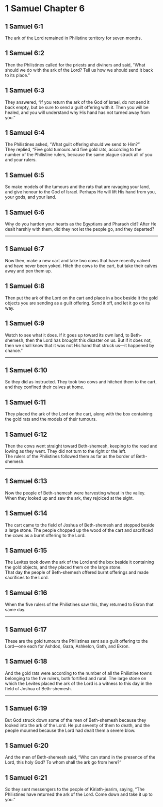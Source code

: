 # 1 Samuel Chapter 6

## 1 Samuel 6:1

The ark of the Lord remained in Philistine territory for seven months.

## 1 Samuel 6:2

Then the Philistines called for the priests and diviners and said, “What should we do with the ark of the Lord? Tell us how we should send it back to its place.”

## 1 Samuel 6:3

They answered, “If you return the ark of the God of Israel, do not send it back empty, but be sure to send a guilt offering with it. Then you will be healed, and you will understand why His hand has not turned away from you.”

## 1 Samuel 6:4

The Philistines asked, “What guilt offering should we send to Him?”  
They replied, “Five gold tumours and five gold rats, according to the number of the Philistine rulers, because the same plague struck all of you and your rulers.

## 1 Samuel 6:5

So make models of the tumours and the rats that are ravaging your land, and give honour to the God of Israel. Perhaps He will lift His hand from you, your gods, and your land.

## 1 Samuel 6:6

Why do you harden your hearts as the Egyptians and Pharaoh did? After He dealt harshly with them, did they not let the people go, and they departed?

---

## 1 Samuel 6:7

Now then, make a new cart and take two cows that have recently calved and have never been yoked. Hitch the cows to the cart, but take their calves away and pen them up.

## 1 Samuel 6:8

Then put the ark of the Lord on the cart and place in a box beside it the gold objects you are sending as a guilt offering. Send it off, and let it go on its way.

## 1 Samuel 6:9

Watch to see what it does. If it goes up toward its own land, to Beth-shemesh, then the Lord has brought this disaster on us. But if it does not, then we shall know that it was not His hand that struck us—it happened by chance.”

---

## 1 Samuel 6:10

So they did as instructed. They took two cows and hitched them to the cart, and they confined their calves at home.

## 1 Samuel 6:11

They placed the ark of the Lord on the cart, along with the box containing the gold rats and the models of their tumours.

## 1 Samuel 6:12

Then the cows went straight toward Beth-shemesh, keeping to the road and lowing as they went. They did not turn to the right or the left.  
The rulers of the Philistines followed them as far as the border of Beth-shemesh.

---

## 1 Samuel 6:13

Now the people of Beth-shemesh were harvesting wheat in the valley. When they looked up and saw the ark, they rejoiced at the sight.

## 1 Samuel 6:14

The cart came to the field of Joshua of Beth-shemesh and stopped beside a large stone. The people chopped up the wood of the cart and sacrificed the cows as a burnt offering to the Lord.

## 1 Samuel 6:15

The Levites took down the ark of the Lord and the box beside it containing the gold objects, and they placed them on the large stone.  
That day the people of Beth-shemesh offered burnt offerings and made sacrifices to the Lord.

## 1 Samuel 6:16

When the five rulers of the Philistines saw this, they returned to Ekron that same day.

---

## 1 Samuel 6:17

These are the gold tumours the Philistines sent as a guilt offering to the Lord—one each for Ashdod, Gaza, Ashkelon, Gath, and Ekron.

## 1 Samuel 6:18

And the gold rats were according to the number of all the Philistine towns belonging to the five rulers, both fortified and rural. The large stone on which the Levites placed the ark of the Lord is a witness to this day in the field of Joshua of Beth-shemesh.

---

## 1 Samuel 6:19

But God struck down some of the men of Beth-shemesh because they looked into the ark of the Lord. He put seventy of them to death, and the people mourned because the Lord had dealt them a severe blow.

## 1 Samuel 6:20

And the men of Beth-shemesh said, “Who can stand in the presence of the Lord, this holy God? To whom shall the ark go from here?”

## 1 Samuel 6:21

So they sent messengers to the people of Kiriath-jearim, saying, “The Philistines have returned the ark of the Lord. Come down and take it up to you.”
